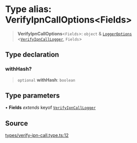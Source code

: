 # Type alias: VerifyIpnCallOptions\<Fields\>

> **VerifyIpnCallOptions**\<`Fields`\>: `object` & [`LoggerOptions`](LoggerOptions.md) \<[`VerifyIpnCallLogger`](VerifyIpnCallLogger.md), `Fields`\>

## Type declaration

### withHash?

> `optional` **withHash**: `boolean`

## Type parameters

• **Fields** *extends* keyof [`VerifyIpnCallLogger`](VerifyIpnCallLogger.md)

## Source

[types/verify-ipn-call.type.ts:12](https://github.com/lehuygiang28/vnpay/blob/e8e94e8a800b1952e47648e8b76237a738bccbb7/src/types/verify-ipn-call.type.ts#L12)
